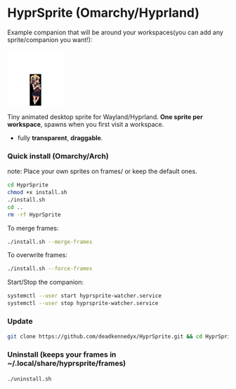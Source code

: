 # HyprSprite (Omarchy/Hyprland)

Example companion that will be around your workspaces(you can add any sprite/companion you want!):

![sprite](/assets/gh.gif)



Tiny animated desktop sprite for Wayland/Hyprland. **One sprite per workspace**, spawns when you first visit a workspace.  
- fully **transparent**, **draggable**.

### Quick install (Omarchy/Arch)
note: Place your own sprites on frames/ or keep the default ones.

```bash
cd HyprSprite
chmod +x install.sh
./install.sh
cd ..
rm -rf HyprSprite
```

To merge frames:
```bash
./install.sh --merge-frames
```

To overwrite frames: 
```bash
./install.sh --force-frames
```
Start/Stop the companion:
```bash
systemctl --user start hyprsprite-watcher.service
systemctl --user stop hyprsprite-watcher.service
```

### Update
```bash
git clone https://github.com/deadkennedyx/HyprSprite.git && cd HyprSprite && ./install.sh
```

### Uninstall (keeps your frames in ~/.local/share/hyprsprite/frames)
```bash
./uninstall.sh
```

